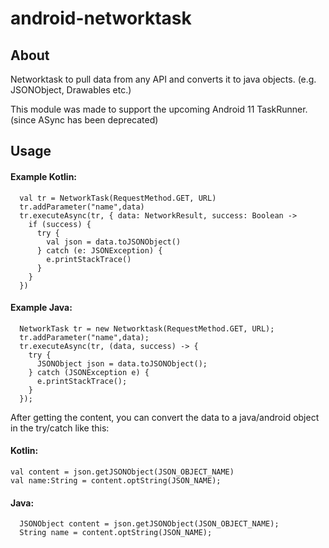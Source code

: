 # android-networktask
## About
Networktask to pull data from any API and converts it to java objects. (e.g. JSONObject, Drawables etc.)

This module was made to support the upcoming Android 11 TaskRunner. (since ASync has been deprecated)

## Usage
#### Example Kotlin:
```
  val tr = NetworkTask(RequestMethod.GET, URL)
  tr.addParameter("name",data)
  tr.executeAsync(tr, { data: NetworkResult, success: Boolean ->
    if (success) {
      try {
        val json = data.toJSONObject()
      } catch (e: JSONException) {
        e.printStackTrace()
      }
    }
  })
  ```
  #### Example Java:
```
  NetworkTask tr = new Networktask(RequestMethod.GET, URL);
  tr.addParameter("name",data);
  tr.executeAsync(tr, (data, success) -> {
    try {
      JSONObject json = data.toJSONObject();
    } catch (JSONException e) {
      e.printStackTrace();
    }
  });
  ```
  
  After getting the content, you can convert the data to a java/android object in the try/catch like this:
  #### Kotlin:
  ```
  val content = json.getJSONObject(JSON_OBJECT_NAME)
  val name:String = content.optString(JSON_NAME);
  ```
  #### Java:
  ```
    JSONObject content = json.getJSONObject(JSON_OBJECT_NAME);
    String name = content.optString(JSON_NAME);
  ```
  
       
